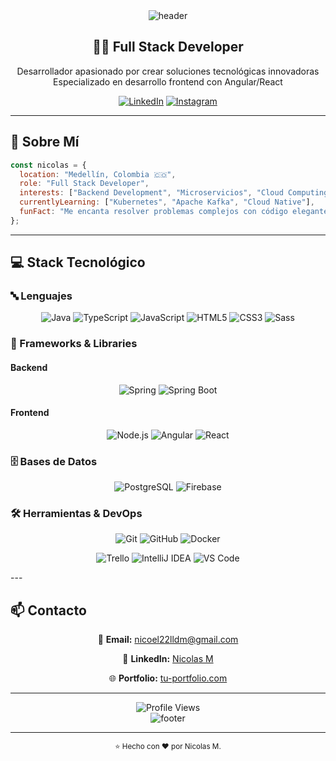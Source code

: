 <div align="center">
  <img src="https://capsule-render.vercel.app/api?type=venom&color=0:1408d0,50:0860d0,100:08c4d0&height=300&section=header&text=Nicolas%20M.&fontSize=90&fontColor=ffffff&animation=twinkling&fontAlignY=40&desc=Full%20Stack%20Developer%20%7C%20Java%20%7C%20Spring%20%7C%20Angular%20%7C%20React&descSize=20&descAlignY=60" alt="header"/>
</div>

<h2 align="center">👨‍💻 Full Stack Developer</h2>

<p align="center">
  Desarrollador apasionado por crear soluciones tecnológicas innovadoras<br/>
  Especializado en desarrollo frontend con Angular/React
</p>

<div align="center">
  
  [![LinkedIn](https://img.shields.io/badge/LinkedIn-0077B5?style=for-the-badge&logo=linkedin&logoColor=white)](https://www.linkedin.com/in/tu-perfil/)
  [![Instagram](https://img.shields.io/badge/Instagram-E4405F?style=for-the-badge&logo=instagram&logoColor=white)](https://www.instagram.com/maring_22/?hl=es)
  
</div>

---

## 🚀 Sobre Mí

```javascript
const nicolas = {
  location: "Medellín, Colombia 🇨🇴",
  role: "Full Stack Developer",
  interests: ["Backend Development", "Microservicios", "Cloud Computing"],
  currentlyLearning: ["Kubernetes", "Apache Kafka", "Cloud Native"],
  funFact: "Me encanta resolver problemas complejos con código elegante"
};
```

---

## 💻 Stack Tecnológico

### 🔤 Lenguajes
<div align="center">
  
  ![Java](https://img.shields.io/badge/Java-ED8B00?style=for-the-badge&logo=openjdk&logoColor=white)
  ![TypeScript](https://img.shields.io/badge/TypeScript-007ACC?style=for-the-badge&logo=typescript&logoColor=white)
  ![JavaScript](https://img.shields.io/badge/JavaScript-F7DF1E?style=for-the-badge&logo=javascript&logoColor=black)
  ![HTML5](https://img.shields.io/badge/HTML5-E34F26?style=for-the-badge&logo=html5&logoColor=white)
  ![CSS3](https://img.shields.io/badge/CSS3-1572B6?style=for-the-badge&logo=css3&logoColor=white)
  ![Sass](https://img.shields.io/badge/Sass-CC6699?style=for-the-badge&logo=sass&logoColor=white)
  
</div>

### 🎯 Frameworks & Libraries

#### Backend
<div align="center">
  
  ![Spring](https://img.shields.io/badge/Spring-6DB33F?style=for-the-badge&logo=spring&logoColor=white)
  ![Spring Boot](https://img.shields.io/badge/Spring_Boot-6DB33F?style=for-the-badge&logo=spring-boot&logoColor=white)
  
</div>

#### Frontend
<div align="center">
  
  ![Node.js](https://img.shields.io/badge/Node.js-43853D?style=for-the-badge&logo=node.js&logoColor=white)
  ![Angular](https://img.shields.io/badge/Angular-DD0031?style=for-the-badge&logo=angular&logoColor=white)
  ![React](https://img.shields.io/badge/React-20232A?style=for-the-badge&logo=react&logoColor=61DAFB)
  
</div>

### 🗄️ Bases de Datos
<div align="center">
  
  ![PostgreSQL](https://img.shields.io/badge/PostgreSQL-316192?style=for-the-badge&logo=postgresql&logoColor=white)
  ![Firebase](https://img.shields.io/badge/Firebase-FFCA28?style=for-the-badge&logo=firebase&logoColor=black)
  
</div>

### 🛠️ Herramientas & DevOps
<div align="center">
  
  ![Git](https://img.shields.io/badge/Git-F05032?style=for-the-badge&logo=git&logoColor=white)
  ![GitHub](https://img.shields.io/badge/GitHub-100000?style=for-the-badge&logo=github&logoColor=white)
  ![Docker](https://img.shields.io/badge/Docker-2496ED?style=for-the-badge&logo=docker&logoColor=white)
  
</div>

<div align="center">
  
 
  ![Trello](https://img.shields.io/badge/Trello-0052CC?style=for-the-badge&logo=trello&logoColor=white)
  ![IntelliJ IDEA](https://img.shields.io/badge/IntelliJ_IDEA-000000?style=for-the-badge&logo=intellij-idea&logoColor=white)
  ![VS Code](https://img.shields.io/badge/VS_Code-007ACC?style=for-the-badge&logo=visual-studio-code&logoColor=white)
  
</div>
---

## 📫 Contacto

<div align="center">
  
  📧 **Email:** nicoel22lldm@gmail.com
  
  💼 **LinkedIn:** [Nicolas M](https://www.linkedin.com/in/nicolas-marin-83250a24a/)
  
  🌐 **Portfolio:** [tu-portfolio.com](https://portafolio-react-sage.vercel.app/)
  
</div>

---

<div align="center">
  <img src="https://komarev.com/ghpvc/?username=TU_USUARIO&color=0860d0&style=flat-square&label=Visitas+al+Perfil" alt="Profile Views"/>
</div>

<div align="center">
  <img src="https://capsule-render.vercel.app/api?type=waving&color=0:1408d0,50:0860d0,100:08c4d0&height=120&section=footer" alt="footer"/>
</div>

---

<div align="center">
  <sub>⭐ Hecho con ❤️ por Nicolas M.</sub>
</div>
